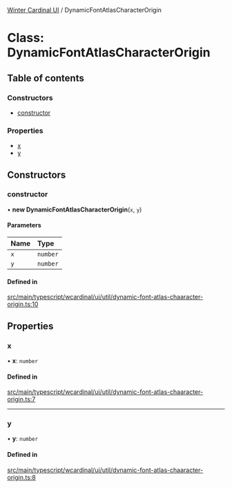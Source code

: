 [Winter Cardinal UI](../README.md) / DynamicFontAtlasCharacterOrigin

# Class: DynamicFontAtlasCharacterOrigin

## Table of contents

### Constructors

- [constructor](DynamicFontAtlasCharacterOrigin.md#constructor)

### Properties

- [x](DynamicFontAtlasCharacterOrigin.md#x)
- [y](DynamicFontAtlasCharacterOrigin.md#y)

## Constructors

### constructor

• **new DynamicFontAtlasCharacterOrigin**(`x`, `y`)

#### Parameters

| Name | Type |
| :------ | :------ |
| `x` | `number` |
| `y` | `number` |

#### Defined in

[src/main/typescript/wcardinal/ui/util/dynamic-font-atlas-chaaracter-origin.ts:10](https://github.com/winter-cardinal/winter-cardinal-ui/blob/v0.154.0/src/main/typescript/wcardinal/ui/util/dynamic-font-atlas-chaaracter-origin.ts#L10)

## Properties

### x

• **x**: `number`

#### Defined in

[src/main/typescript/wcardinal/ui/util/dynamic-font-atlas-chaaracter-origin.ts:7](https://github.com/winter-cardinal/winter-cardinal-ui/blob/v0.154.0/src/main/typescript/wcardinal/ui/util/dynamic-font-atlas-chaaracter-origin.ts#L7)

___

### y

• **y**: `number`

#### Defined in

[src/main/typescript/wcardinal/ui/util/dynamic-font-atlas-chaaracter-origin.ts:8](https://github.com/winter-cardinal/winter-cardinal-ui/blob/v0.154.0/src/main/typescript/wcardinal/ui/util/dynamic-font-atlas-chaaracter-origin.ts#L8)
